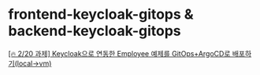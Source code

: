 # frontend-keycloak-gitops & backend-keycloak-gitops
[[🔥 2/20 과제] Keycloak으로 연동한 Employee 예제를 GitOps+ArgoCD로 배포하기(local→vm)](https://www.notion.so/heewon00/240205-240228-SpringBatch-Airflow-Kafka-Redis-Keycloak-OKD-Observability-0b2b278866bf460cb6d65847c21e75fd?pvs=4#8d80079487834d27b6129342fcb30214)
